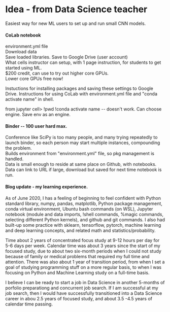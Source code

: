 # Idea - from Data Science teacher 
Easiest way for new ML users to set up and run small CNN models.  

#### CoLab notebook  
environment.yml file  
Download data  
Save loaded libraries.
Save to Google Drive (user account)  
What cells instructor can setup, with 1 page instruction, for students to get started using ML.  
$200 credit, can use to try out higher core GPUs.  
Lower core GPUs free now!  

Instuctions for installing packages and saving these settings to Google Drive. 
Instructions for using CoLab with environment.yml file and "conda activate name" in shell.  

from jupyter cell> 
!pwd
!conda activate name -- doesn't work.  Can choose engine.  Save env as an engine.  

#### Binder -- 100 user hard max.  
Conference like SciPy is too many people, and many trying repeatedly to launch binder, so each 
person may start multiple instances, compounding the problem.  
Builds environment from "environment.yml" file, so pkg management is handled.  
Data is small enough to reside at same place on Github, with notebooks.  
Data can link to URL if large, download but saved for next time notebook is run. 


#### Blog update - my learning experience.  

As of June 2020, I has a feeling of beginning to feel confident with Python standard library, numpy, pandas, matplotlib, Python package management, conda virtual environment, Ubuntu bash commands (on WSL), Jupyter notebook (module and data imports, !shell commands, %magic commands, selecting different Python kernels), and github and git commands.  I also had built-up some practice with sklearn, tensorflow,  pytorch, machine learning and deep learning concepts, and related math and statistics/probability.  

Time about 2 years of concentrated focus study at 9-12 hours per day for 5-6 days per week.  Calendar time was about 3 years since the start of my focused study, due to about two six-month periods when I could not study because of family or medical problems that required my full time and attention.  There was also about 1 year of transition period, from when I set a goal of studying programming stuff on a more regular basis, to when I was focusing on Python and Machine Learning study on a full-time basis.  

I believe I can be ready to start a job in Data Science in another 5-months of porfolio preparationg and concurrent job search.  If I am successful at my job search, then I would have successfully transitioned into a Data Science career in abou 2.5 years of focused study, and about 3.5 -4.5 years of calendar time passing.  
